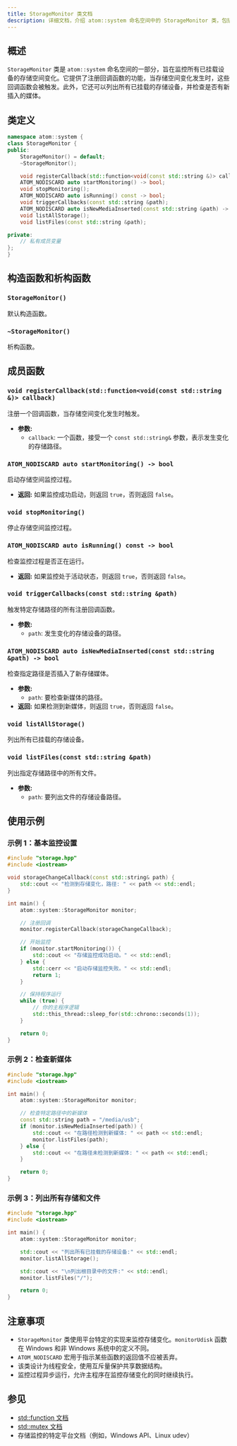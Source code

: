 ```yaml
---
title: StorageMonitor 类文档
description: 详细文档，介绍 atom::system 命名空间中的 StorageMonitor 类，包括构造函数、成员函数和监控已挂载设备存储空间变化的使用示例。
---
```


## 概述

`StorageMonitor` 类是 `atom::system` 命名空间的一部分，旨在监控所有已挂载设备的存储空间变化。它提供了注册回调函数的功能，当存储空间变化发生时，这些回调函数会被触发。此外，它还可以列出所有已挂载的存储设备，并检查是否有新插入的媒体。

## 类定义

```cpp
namespace atom::system {
class StorageMonitor {
public:
    StorageMonitor() = default;
    ~StorageMonitor();

    void registerCallback(std::function<void(const std::string &)> callback);
    ATOM_NODISCARD auto startMonitoring() -> bool;
    void stopMonitoring();
    ATOM_NODISCARD auto isRunning() const -> bool;
    void triggerCallbacks(const std::string &path);
    ATOM_NODISCARD auto isNewMediaInserted(const std::string &path) -> bool;
    void listAllStorage();
    void listFiles(const std::string &path);

private:
    // 私有成员变量
};
}
```

## 构造函数和析构函数

### `StorageMonitor()`

默认构造函数。

### `~StorageMonitor()`

析构函数。

## 成员函数

### `void registerCallback(std::function<void(const std::string &)> callback)`

注册一个回调函数，当存储空间变化发生时触发。

- **参数:**
  - `callback`: 一个函数，接受一个 `const std::string&` 参数，表示发生变化的存储路径。

### `ATOM_NODISCARD auto startMonitoring() -> bool`

启动存储空间监控过程。

- **返回:** 如果监控成功启动，则返回 `true`，否则返回 `false`。

### `void stopMonitoring()`

停止存储空间监控过程。

### `ATOM_NODISCARD auto isRunning() const -> bool`

检查监控过程是否正在运行。

- **返回:** 如果监控处于活动状态，则返回 `true`，否则返回 `false`。

### `void triggerCallbacks(const std::string &path)`

触发特定存储路径的所有注册回调函数。

- **参数:**
  - `path`: 发生变化的存储设备的路径。

### `ATOM_NODISCARD auto isNewMediaInserted(const std::string &path) -> bool`

检查指定路径是否插入了新存储媒体。

- **参数:**
  - `path`: 要检查新媒体的路径。
- **返回:** 如果检测到新媒体，则返回 `true`，否则返回 `false`。

### `void listAllStorage()`

列出所有已挂载的存储设备。

### `void listFiles(const std::string &path)`

列出指定存储路径中的所有文件。

- **参数:**
  - `path`: 要列出文件的存储设备路径。

## 使用示例

### 示例 1：基本监控设置

```cpp
#include "storage.hpp"
#include <iostream>

void storageChangeCallback(const std::string& path) {
    std::cout << "检测到存储变化，路径: " << path << std::endl;
}

int main() {
    atom::system::StorageMonitor monitor;

    // 注册回调
    monitor.registerCallback(storageChangeCallback);

    // 开始监控
    if (monitor.startMonitoring()) {
        std::cout << "存储监控成功启动。" << std::endl;
    } else {
        std::cerr << "启动存储监控失败。" << std::endl;
        return 1;
    }

    // 保持程序运行
    while (true) {
        // 你的主程序逻辑
        std::this_thread::sleep_for(std::chrono::seconds(1));
    }

    return 0;
}
```

### 示例 2：检查新媒体

```cpp
#include "storage.hpp"
#include <iostream>

int main() {
    atom::system::StorageMonitor monitor;

    // 检查特定路径中的新媒体
    const std::string path = "/media/usb";
    if (monitor.isNewMediaInserted(path)) {
        std::cout << "在路径检测到新媒体: " << path << std::endl;
        monitor.listFiles(path);
    } else {
        std::cout << "在路径未检测到新媒体: " << path << std::endl;
    }

    return 0;
}
```

### 示例 3：列出所有存储和文件

```cpp
#include "storage.hpp"
#include <iostream>

int main() {
    atom::system::StorageMonitor monitor;

    std::cout << "列出所有已挂载的存储设备:" << std::endl;
    monitor.listAllStorage();

    std::cout << "\n列出根目录中的文件:" << std::endl;
    monitor.listFiles("/");

    return 0;
}
```

## 注意事项

- `StorageMonitor` 类使用平台特定的实现来监控存储变化。`monitorUdisk` 函数在 Windows 和非 Windows 系统中的定义不同。
- `ATOM_NODISCARD` 宏用于指示某些函数的返回值不应被丢弃。
- 该类设计为线程安全，使用互斥量保护共享数据结构。
- 监控过程异步运行，允许主程序在监控存储变化的同时继续执行。

## 参见

- [std::function 文档](https://en.cppreference.com/w/cpp/utility/functional/function)
- [std::mutex 文档](https://en.cppreference.com/w/cpp/thread/mutex)
- 存储监控的特定平台文档（例如，Windows API、Linux udev）
